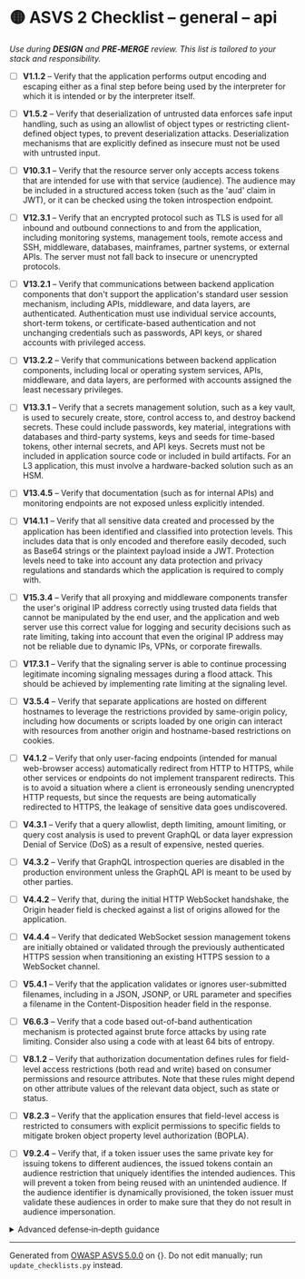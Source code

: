 # 🟡 ASVS 2 Checklist – general – api

*Use during **DESIGN** and **PRE‑MERGE** review. This list is tailored to your stack and responsibility.*


- [ ] **V1.1.2** – Verify that the application performs output encoding and escaping either as a final step before being used by the interpreter for which it is intended or by the interpreter itself.

- [ ] **V1.5.2** – Verify that deserialization of untrusted data enforces safe input handling, such as using an allowlist of object types or restricting client-defined object types, to prevent deserialization attacks. Deserialization mechanisms that are explicitly defined as insecure must not be used with untrusted input.

- [ ] **V10.3.1** – Verify that the resource server only accepts access tokens that are intended for use with that service (audience). The audience may be included in a structured access token (such as the 'aud' claim in JWT), or it can be checked using the token introspection endpoint.

- [ ] **V12.3.1** – Verify that an encrypted protocol such as TLS is used for all inbound and outbound connections to and from the application, including monitoring systems, management tools, remote access and SSH, middleware, databases, mainframes, partner systems, or external APIs. The server must not fall back to insecure or unencrypted protocols.

- [ ] **V13.2.1** – Verify that communications between backend application components that don't support the application's standard user session mechanism, including APIs, middleware, and data layers, are authenticated. Authentication must use individual service accounts, short-term tokens, or certificate-based authentication and not unchanging credentials such as passwords, API keys, or shared accounts with privileged access.

- [ ] **V13.2.2** – Verify that communications between backend application components, including local or operating system services, APIs, middleware, and data layers, are performed with accounts assigned the least necessary privileges.

- [ ] **V13.3.1** – Verify that a secrets management solution, such as a key vault, is used to securely create, store, control access to, and destroy backend secrets. These could include passwords, key material, integrations with databases and third-party systems, keys and seeds for time-based tokens, other internal secrets, and API keys. Secrets must not be included in application source code or included in build artifacts. For an L3 application, this must involve a hardware-backed solution such as an HSM.

- [ ] **V13.4.5** – Verify that documentation (such as for internal APIs) and monitoring endpoints are not exposed unless explicitly intended.

- [ ] **V14.1.1** – Verify that all sensitive data created and processed by the application has been identified and classified into protection levels. This includes data that is only encoded and therefore easily decoded, such as Base64 strings or the plaintext payload inside a JWT. Protection levels need to take into account any data protection and privacy regulations and standards which the application is required to comply with.

- [ ] **V15.3.4** – Verify that all proxying and middleware components transfer the user's original IP address correctly using trusted data fields that cannot be manipulated by the end user, and the application and web server use this correct value for logging and security decisions such as rate limiting, taking into account that even the original IP address may not be reliable due to dynamic IPs, VPNs, or corporate firewalls.

- [ ] **V17.3.1** – Verify that the signaling server is able to continue processing legitimate incoming signaling messages during a flood attack. This should be achieved by implementing rate limiting at the signaling level.

- [ ] **V3.5.4** – Verify that separate applications are hosted on different hostnames to leverage the restrictions provided by same-origin policy, including how documents or scripts loaded by one origin can interact with resources from another origin and hostname-based restrictions on cookies.

- [ ] **V4.1.2** – Verify that only user-facing endpoints (intended for manual web-browser access) automatically redirect from HTTP to HTTPS, while other services or endpoints do not implement transparent redirects. This is to avoid a situation where a client is erroneously sending unencrypted HTTP requests, but since the requests are being automatically redirected to HTTPS, the leakage of sensitive data goes undiscovered.

- [ ] **V4.3.1** – Verify that a query allowlist, depth limiting, amount limiting, or query cost analysis is used to prevent GraphQL or data layer expression Denial of Service (DoS) as a result of expensive, nested queries.

- [ ] **V4.3.2** – Verify that GraphQL introspection queries are disabled in the production environment unless the GraphQL API is meant to be used by other parties.

- [ ] **V4.4.2** – Verify that, during the initial HTTP WebSocket handshake, the Origin header field is checked against a list of origins allowed for the application.

- [ ] **V4.4.4** – Verify that dedicated WebSocket session management tokens are initially obtained or validated through the previously authenticated HTTPS session when transitioning an existing HTTPS session to a WebSocket channel.

- [ ] **V5.4.1** – Verify that the application validates or ignores user-submitted filenames, including in a JSON, JSONP, or URL parameter and specifies a filename in the Content-Disposition header field in the response.

- [ ] **V6.6.3** – Verify that a code based out-of-band authentication mechanism is protected against brute force attacks by using rate limiting. Consider also using a code with at least 64 bits of entropy.

- [ ] **V8.1.2** – Verify that authorization documentation defines rules for field-level access restrictions (both read and write) based on consumer permissions and resource attributes. Note that these rules might depend on other attribute values of the relevant data object, such as state or status.

- [ ] **V8.2.3** – Verify that the application ensures that field-level access is restricted to consumers with explicit permissions to specific fields to mitigate broken object property level authorization (BOPLA).

- [ ] **V9.2.4** – Verify that, if a token issuer uses the same private key for issuing tokens to different audiences, the issued tokens contain an audience restriction that uniquely identifies the intended audiences. This will prevent a token from being reused with an unintended audience. If the audience identifier is dynamically provisioned, the token issuer must validate these audiences in order to make sure that they do not result in audience impersonation.

<details><summary>Advanced defense‑in‑depth guidance</summary>


_Add organisation‑specific recommendations, links to tooling, threat models, etc._

</details>


---

Generated from [OWASP ASVS 5.0.0](https://owasp.org/www-project-application-security-verification-standard/) on {}. Do not edit manually; run `update_checklists.py` instead.

